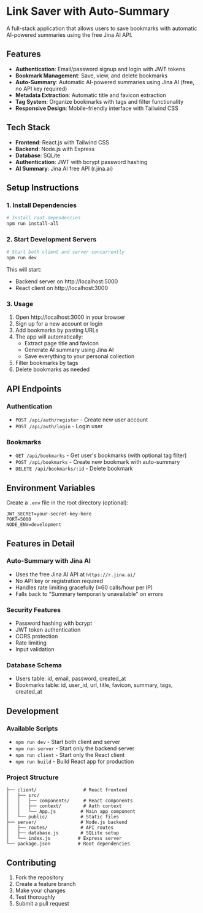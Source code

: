# Link Saver with Auto-Summary

A full-stack application that allows users to save bookmarks with automatic AI-powered summaries using the free Jina AI API.

## Features

- **Authentication**: Email/password signup and login with JWT tokens
- **Bookmark Management**: Save, view, and delete bookmarks
- **Auto-Summary**: Automatic AI-powered summaries using Jina AI (free, no API key required)
- **Metadata Extraction**: Automatic title and favicon extraction
- **Tag System**: Organize bookmarks with tags and filter functionality
- **Responsive Design**: Mobile-friendly interface with Tailwind CSS

## Tech Stack

- **Frontend**: React.js with Tailwind CSS
- **Backend**: Node.js with Express
- **Database**: SQLite
- **Authentication**: JWT with bcrypt password hashing
- **AI Summary**: Jina AI free API (r.jina.ai)

## Setup Instructions

### 1. Install Dependencies

```bash
# Install root dependencies
npm run install-all
```

### 2. Start Development Servers

```bash
# Start both client and server concurrently
npm run dev
```

This will start:
- Backend server on http://localhost:5000
- React client on http://localhost:3000

### 3. Usage

1. Open http://localhost:3000 in your browser
2. Sign up for a new account or login
3. Add bookmarks by pasting URLs
4. The app will automatically:
   - Extract page title and favicon
   - Generate AI summary using Jina AI
   - Save everything to your personal collection
5. Filter bookmarks by tags
6. Delete bookmarks as needed

## API Endpoints

### Authentication
- `POST /api/auth/register` - Create new user account
- `POST /api/auth/login` - Login user

### Bookmarks
- `GET /api/bookmarks` - Get user's bookmarks (with optional tag filter)
- `POST /api/bookmarks` - Create new bookmark with auto-summary
- `DELETE /api/bookmarks/:id` - Delete bookmark

## Environment Variables

Create a `.env` file in the root directory (optional):

```
JWT_SECRET=your-secret-key-here
PORT=5000
NODE_ENV=development
```

## Features in Detail

### Auto-Summary with Jina AI
- Uses the free Jina AI API at `https://r.jina.ai/`
- No API key or registration required
- Handles rate limiting gracefully (≈60 calls/hour per IP)
- Falls back to "Summary temporarily unavailable" on errors

### Security Features
- Password hashing with bcrypt
- JWT token authentication
- CORS protection
- Rate limiting
- Input validation

### Database Schema
- Users table: id, email, password, created_at
- Bookmarks table: id, user_id, url, title, favicon, summary, tags, created_at

## Development

### Available Scripts

- `npm run dev` - Start both client and server
- `npm run server` - Start only the backend server
- `npm run client` - Start only the React client
- `npm run build` - Build React app for production

### Project Structure

```
├── client/                 # React frontend
│   ├── src/
│   │   ├── components/     # React components
│   │   ├── context/        # Auth context
│   │   └── App.js         # Main app component
│   └── public/            # Static files
├── server/                # Node.js backend
│   ├── routes/            # API routes
│   ├── database.js        # SQLite setup
│   └── index.js          # Express server
└── package.json          # Root dependencies
```

## Contributing

1. Fork the repository
2. Create a feature branch
3. Make your changes
4. Test thoroughly
5. Submit a pull request

